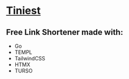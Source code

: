 # [Tiniest](https://tiniest.app)

## Free Link Shortener made with:

- Go
- TEMPL
- TailwindCSS
- HTMX
- TURSO
